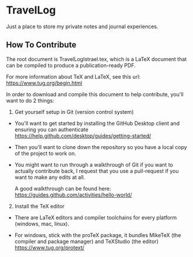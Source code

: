 # TravelLog
Just a place to store my private notes and journal experiences.

## How To Contribute
The root document is TravelLogIstrael.tex,
which is a LaTeX document that can be compiled to produce a publication-ready PDF.

For more information about TeX and LaTeX, see this url:
https://www.tug.org/begin.html

In order to download and compile this document to help contribute,
you'll want to do 2 things:

 1. Get yourself setup in Git (version control system)
   - You'll want to get started by installing the GitHub Desktop client
     and ensuring you can authenticate
     https://help.github.com/desktop/guides/getting-started/

   - Then you'll want to clone down the repository so you have a local copy
     of the project to work on.

   - You might want to run through a walkthrough of Git if you want to actually
     contribute back,
     I request that you use a pull-request if you want to make any edits at all.

     A good walkthrough can be found here:
     https://guides.github.com/activities/hello-world/

 2. Install the TeX editor
   - There are LaTeX editors and compiler toolchains for every platform
     (windows, mac, linux).

   - For windows, stick with the proTeX package,
     it bundles MikeTeX (the compiler and package manager)
     and TeXStudio (the editor)
     https://www.tug.org/protext/
